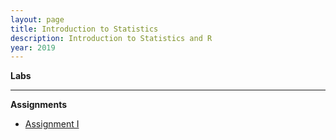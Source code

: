 ```yaml
---
layout: page
title: Introduction to Statistics
description: Introduction to Statistics and R
year: 2019
---
```


**Labs**

<!-- - [Lab 1: Rstudio projects, data.table, working directories, descriptives, ggplot, sampling distributions](https://htmlpreview.github.com/?https://github.com/baruuum/intro_to_stats_2019/blob/master/lab1/lab1.html) -->

<hr>

**Assignments**

- [Assignment I](https://github.com/baruuum/intro_to_stats_2019/blob/master/assignments/assignment1/assignment1.pdf)